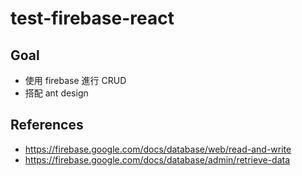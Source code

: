 # test-firebase-react

## Goal

- 使用 firebase 進行 CRUD
- 搭配 ant design

## References

- https://firebase.google.com/docs/database/web/read-and-write
- https://firebase.google.com/docs/database/admin/retrieve-data
